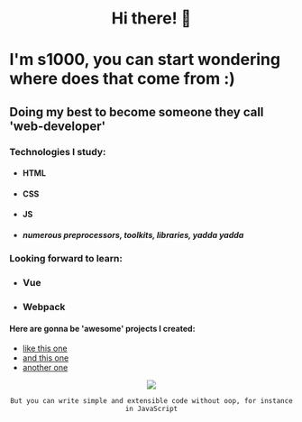 <div align='center'>

# Hi there! 👋
</div>

# I'm s1000, you can start wondering where does that come from :)

## Doing my best to become someone they call 'web-developer'

### Technologies I study:

* #### HTML
* #### CSS
* #### JS
* ##### numerous preprocessors, toolkits, libraries, yadda yadda

### Looking forward to learn:
* ### Vue
* ### Webpack


#### Here are gonna be 'awesome' projects I created:

* [like this one](https://www.scienceofpeople.com/how-to-be-funny/)
* [and this one](https://www.ecenglish.com/learnenglish/lessons/how-use-sarcasm)
* [another one](https://en.wikipedia.org/wiki/Humour)

<div align='center'>

![](https://thumbs.gfycat.com/EntireFrailIraniangroundjay.webp)

```
But you can write simple and extensible code without oop, for instance in JavaScript
```
</div>
